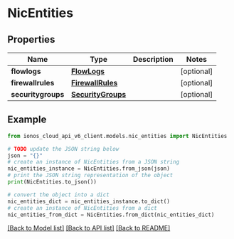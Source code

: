 # NicEntities


## Properties

Name | Type | Description | Notes
------------ | ------------- | ------------- | -------------
**flowlogs** | [**FlowLogs**](FlowLogs.md) |  | [optional] 
**firewallrules** | [**FirewallRules**](FirewallRules.md) |  | [optional] 
**securitygroups** | [**SecurityGroups**](SecurityGroups.md) |  | [optional] 

## Example

```python
from ionos_cloud_api_v6_client.models.nic_entities import NicEntities

# TODO update the JSON string below
json = "{}"
# create an instance of NicEntities from a JSON string
nic_entities_instance = NicEntities.from_json(json)
# print the JSON string representation of the object
print(NicEntities.to_json())

# convert the object into a dict
nic_entities_dict = nic_entities_instance.to_dict()
# create an instance of NicEntities from a dict
nic_entities_from_dict = NicEntities.from_dict(nic_entities_dict)
```
[[Back to Model list]](../README.md#documentation-for-models) [[Back to API list]](../README.md#documentation-for-api-endpoints) [[Back to README]](../README.md)


